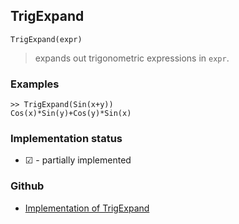 ## TrigExpand

```
TrigExpand(expr)
```

> expands out trigonometric expressions in `expr`.

### Examples

```
>> TrigExpand(Sin(x+y))
Cos(x)*Sin(y)+Cos(y)*Sin(x)
```






### Implementation status

* &#x2611; - partially implemented

### Github

* [Implementation of TrigExpand](https://github.com/axkr/symja_android_library/blob/master/symja_android_library/matheclipse-core/src/main/java/org/matheclipse/core/reflection/system/TrigExpand.java#L47) 
